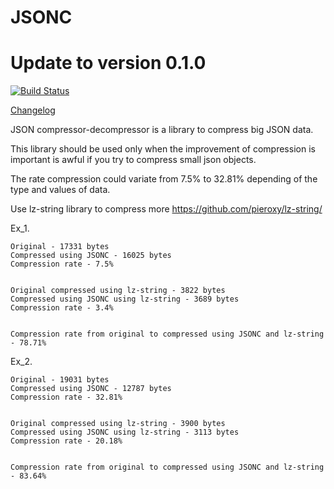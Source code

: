 JSONC
=====
# Update to version 0.1.0

[![Build Status](https://travis-ci.org/tcorral/JSONC.png)](https://travis-ci.org/tcorral/JSONC)

[Changelog](https://raw.github.com/tcorral/JSONC/master/changelog.txt)


JSON compressor-decompressor is a library to compress big JSON data.

This library should be used only when the improvement of compression is important is awful if you try to compress small json objects.

The rate compression could variate from 7.5% to 32.81% depending of the type and values of data.

Use lz-string library to compress more https://github.com/pieroxy/lz-string/


Ex_1.

    Original - 17331 bytes
    Compressed using JSONC - 16025 bytes
    Compression rate - 7.5%


    Original compressed using lz-string - 3822 bytes
    Compressed using JSONC using lz-string - 3689 bytes
    Compression rate - 3.4%


    Compression rate from original to compressed using JSONC and lz-string - 78.71%

Ex_2.

    Original - 19031 bytes
    Compressed using JSONC - 12787 bytes
    Compression rate - 32.81%


    Original compressed using lz-string - 3900 bytes
    Compressed using JSONC using lz-string - 3113 bytes
    Compression rate - 20.18%


    Compression rate from original to compressed using JSONC and lz-string - 83.64%